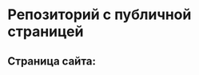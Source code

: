 # Репозиторий с публичной страницей 
## Страница сайта: 
<!-- Здесь будет ссылка на публичную страницу -->